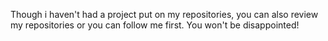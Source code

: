 Though i haven't had a project put on my repositories, you can also review my repositories or you can follow me first.
You won't be disappointed!
